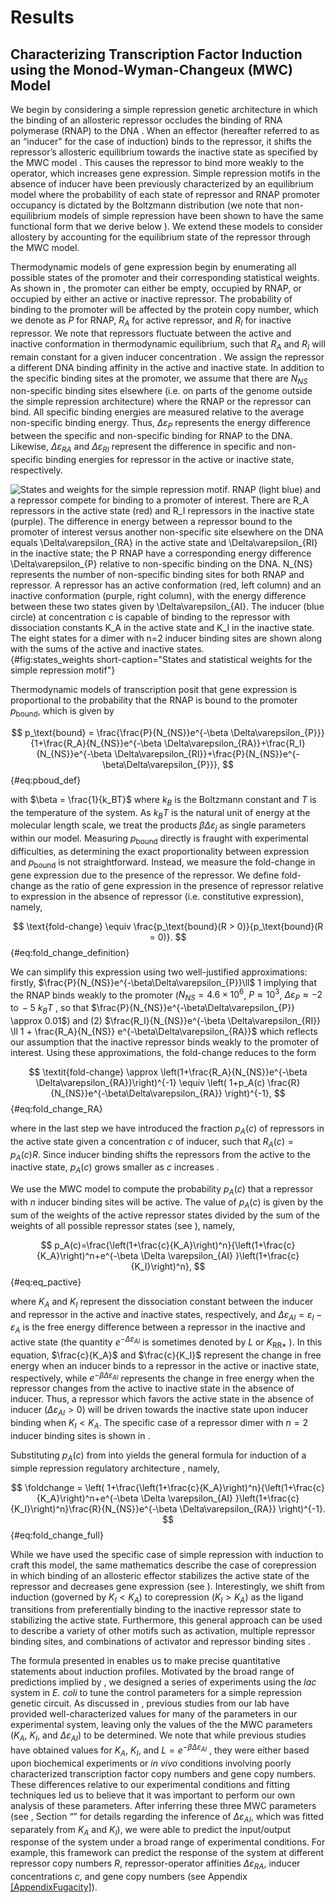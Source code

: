 # Results

## Characterizing Transcription Factor Induction using the Monod-Wyman-Changeux (MWC) Model

We begin by considering a simple repression genetic architecture in
which the binding of an allosteric repressor occludes the binding of RNA
polymerase (RNAP) to the DNA . When an effector (hereafter referred to
as an “inducer" for the case of induction) binds to the repressor, it
shifts the repressor’s allosteric equilibrium towards the inactive state
as specified by the MWC model . This causes the repressor to bind more
weakly to the operator, which increases gene expression. Simple
repression motifs in the absence of inducer have been previously
characterized by an equilibrium model where the probability of each
state of repressor and RNAP promoter occupancy is dictated by the
Boltzmann distribution  (we note that non-equilibrium models of simple
repression have been shown to have the same functional form that we
derive below ). We extend these models to consider allostery by
accounting for the equilibrium state of the repressor through the MWC
model.

Thermodynamic models of gene expression begin by enumerating all
possible states of the promoter and their corresponding statistical
weights. As shown in , the promoter can either be empty, occupied by
RNAP, or occupied by either an active or inactive repressor. The
probability of binding to the promoter will be affected by the protein
copy number, which we denote as $P$ for RNAP, $R_{A}$ for active
repressor, and $R_{I}$ for inactive repressor. We note that repressors
fluctuate between the active and inactive conformation in thermodynamic
equilibrium, such that $R_{A}$ and $R_{I}$ will remain constant for
a given inducer concentration . We assign the repressor a different DNA
binding affinity in the active and inactive state. In addition to the
specific binding sites at the promoter, we assume that there are
$N_{NS}$ non-specific binding sites elsewhere (i.e. on parts of the
genome outside the simple repression architecture) where the RNAP or the
repressor can bind. All specific binding energies are measured relative
to the average non-specific binding energy. Thus,
$\Delta\varepsilon_{P}$ represents the energy difference between the
specific and non-specific binding for RNAP to the DNA. Likewise,
$\Delta\varepsilon_{RA}$ and $\Delta\varepsilon_{RI}$ represent the
difference in specific and non-specific binding energies for repressor
in the active or inactive state, respectively.

![States and weights for the simple repression motif. RNAP (light blue) and a
repressor compete for binding to a promoter of interest. There are $R_A$
repressors in the active state (red) and $R_I$ repressors in the inactive
state (purple). The difference in energy between a repressor bound to the
promoter of interest versus another non-specific site elsewhere on the DNA
equals $\Delta\varepsilon_{RA}$ in the active state and
$\Delta\varepsilon_{RI}$ in the inactive state; the $P$ RNAP have a
corresponding energy difference $\Delta\varepsilon_{P}$ relative to
non-specific binding on the DNA. $N_{NS}$ represents the number of
non-specific binding sites for both RNAP and repressor. A repressor has an
active conformation (red, left column) and an inactive conformation (purple,
right column), with the energy difference between these two states given by
$\Delta\varepsilon_{AI}$. The inducer (blue circle) at concentration $c$ is
capable of binding to the repressor with dissociation constants $K_A$ in the
active state and $K_I$ in the inactive state. The eight states for a dimer
with $n=2$ inducer binding sites are shown along with the sums of the active
and inactive states.](ch2_fig2){#fig:states_weights short-caption="States and
statistical weights for the simple repression motif"}

Thermodynamic models of transcription  posit that gene expression is
proportional to the probability that the RNAP is bound to the promoter
$p_{\text{bound}}$, which is given by 

$$
p_\text{bound} = \frac{\frac{P}{N_{NS}}e^{-\beta
\Delta\varepsilon_{P}}}{1+\frac{R_A}{N_{NS}}e^{-\beta
\Delta\varepsilon_{RA}}+\frac{R_I}{N_{NS}}e^{-\beta
\Delta\varepsilon_{RI}}+\frac{P}{N_{NS}}e^{-\beta\Delta\varepsilon_{P}}},
$${#eq:pboud_def}

with $\beta = \frac{1}{k_BT}$ where $k_B$ is the Boltzmann constant
and $T$ is the temperature of the system. As $k_BT$ is the natural
unit of energy at the molecular length scale, we treat the products
$\beta \Delta\varepsilon_{j}$ as single parameters within our model.
Measuring $p_{\text{bound}}$ directly is fraught with experimental
difficulties, as determining the exact proportionality between
expression and $p_{\text{bound}}$ is not straightforward. Instead, we
measure the fold-change in gene expression due to the presence of the
repressor. We define fold-change as the ratio of gene expression in the
presence of repressor relative to expression in the absence of repressor
(i.e. constitutive expression), namely,

$$
\text{fold-change} \equiv \frac{p_\text{bound}(R > 0)}{p_\text{bound}(R = 0)}.
$${#eq:fold_change_definition}

We can simplify this expression using two well-justified approximations:
firstly, $\frac{P}{N_{NS}}e^{-\beta\Delta\varepsilon_{P}}\ll$ 1 implying that
the RNAP binds weakly to the promoter ($N_{NS} = 4.6 \times 10^6$, $P \approx
10^3$, $\Delta\varepsilon_{P} \approx -2\,\, \text{to} \, -5~k_BT$ , so that
$\frac{P}{N_{NS}}e^{-\beta\Delta\varepsilon_{P}} \approx 0.01$) and (2)
$\frac{R_I}{N_{NS}}e^{-\beta \Delta\varepsilon_{RI}} \ll 1 +
\frac{R_A}{N_{NS}} e^{-\beta\Delta\varepsilon_{RA}}$ which reflects our
assumption that the inactive repressor binds weakly to the promoter of
interest. Using these approximations, the fold-change reduces to the form

$$
\textit{fold-change} \approx \left(1+\frac{R_A}{N_{NS}}e^{-\beta
\Delta\varepsilon_{RA}}\right)^{-1} \equiv \left( 1+p_A(c)
\frac{R}{N_{NS}}e^{-\beta\Delta\varepsilon_{RA}} \right)^{-1},
$${#eq:fold_change_RA}

 where in the last step we
have introduced the fraction $p_A(c)$ of repressors in the active
state given a concentration $c$ of inducer, such that
$R_A(c)=p_A(c) R$. Since inducer binding shifts the repressors from
the active to the inactive state, $p_A(c)$ grows smaller as $c$
increases .

We use the MWC model to compute the probability $p_A(c)$ that a
repressor with $n$ inducer binding sites will be active. The value of
$p_A(c)$ is given by the sum of the weights of the active repressor
states divided by the sum of the weights of all possible repressor
states (see ), namely, 

$$
p_A(c)=\frac{\left(1+\frac{c}{K_A}\right)^n}{\left(1+\frac{c}{K_A}\right)^n+e^{-\beta
\Delta \varepsilon_{AI} }\left(1+\frac{c}{K_I}\right)^n},
$${#eq:eq_pactive}

where $K_A$ and $K_I$ represent the dissociation constant between
the inducer and repressor in the active and inactive states,
respectively, and $\Delta
\varepsilon_{AI} = \varepsilon_{I} - \varepsilon_{A}$ is the free
energy difference between a repressor in the inactive and active state
(the quantity $e^{-\Delta \varepsilon_{AI}}$ is sometimes denoted by
$L$  or $K_{\text{RR}*}$ ). In this equation, $\frac{c}{K_A}$ and
$\frac{c}{K_I}$ represent the change in free energy when an inducer
binds to a repressor in the active or inactive state, respectively,
while $e^{-\beta \Delta \varepsilon_{AI} }$ represents the change in
free energy when the repressor changes from the active to inactive state
in the absence of inducer. Thus, a repressor which favors the active
state in the absence of inducer ($\Delta \varepsilon_{AI} > 0$) will
be driven towards the inactive state upon inducer binding when
$K_I < K_A$. The specific case of a repressor dimer with $n=2$
inducer binding sites is shown in .

Substituting $p_A(c)$ from into yields the general formula for
induction of a simple repression regulatory architecture , namely,

$$
\foldchange = \left(
1+\frac{\left(1+\frac{c}{K_A}\right)^n}{\left(1+\frac{c}{K_A}\right)^n+e^{-\beta
\Delta \varepsilon_{AI}
}\left(1+\frac{c}{K_I}\right)^n}\frac{R}{N_{NS}}e^{-\beta
\Delta\varepsilon_{RA}} \right)^{-1}.
$${#eq:fold_change_full}

While we have used the specific case of simple repression with induction
to craft this model, the same mathematics describe the case of
corepression in which binding of an allosteric effector stabilizes the
active state of the repressor and decreases gene expression (see ).
Interestingly, we shift from induction (governed by $K_I < K_A$) to
corepression ($K_I > K_A$) as the ligand transitions from
preferentially binding to the inactive repressor state to stabilizing
the active state. Furthermore, this general approach can be used to
describe a variety of other motifs such as activation, multiple
repressor binding sites, and combinations of activator and repressor
binding sites .

The formula presented in enables us to make precise quantitative
statements about induction profiles. Motivated by the broad range of
predictions implied by , we designed a series of experiments using the
*lac* system in *E. coli* to tune the control parameters for a simple
repression genetic circuit. As discussed in , previous studies from our
lab have provided well-characterized values for many of the parameters
in our experimental system, leaving only the values of the the MWC
parameters ($K_A$, $K_I$, and $\Delta \varepsilon_{AI}$) to be
determined. We note that while previous studies have obtained values for
$K_A$, $K_I$, and $L=e^{-\beta \Delta \varepsilon_{AI}}$ , they
were either based upon biochemical experiments or *in vivo* conditions
involving poorly characterized transcription factor copy numbers and
gene copy numbers. These differences relative to our experimental
conditions and fitting techniques led us to believe that it was
important to perform our own analysis of these parameters. After
inferring these three MWC parameters (see , Section “” for details
regarding the inference of $\Delta
\varepsilon_{AI}$, which was fitted separately from $K_A$ and
$K_I$), we were able to predict the input/output response of the
system under a broad range of experimental conditions. For example, this
framework can predict the response of the system at different repressor
copy numbers $R$, repressor-operator affinities
$\Delta\varepsilon_{RA}$, inducer concentrations $c$, and gene copy
numbers (see Appendix [\[AppendixFugacity\]](#AppendixFugacity)).
